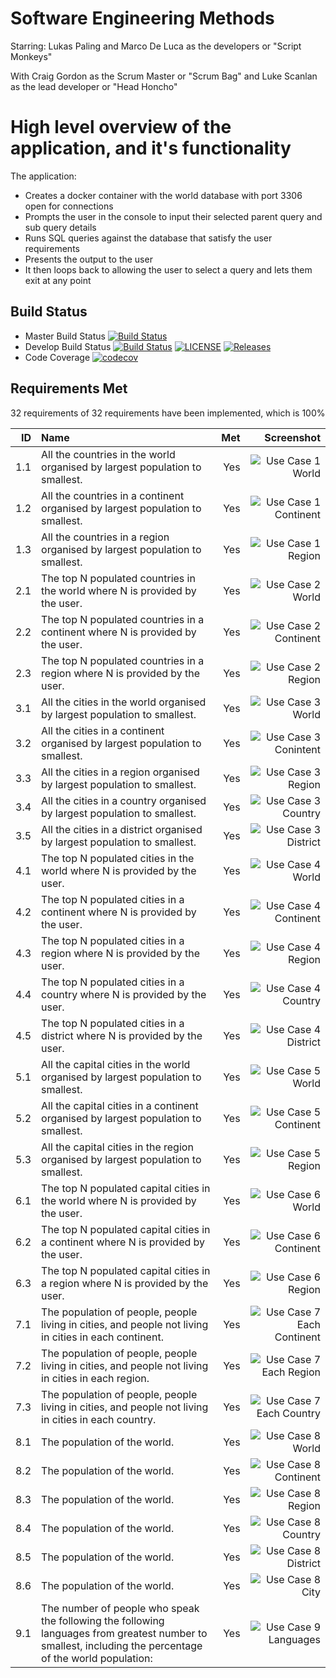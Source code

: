 # Software Engineering Methods

Starring: Lukas Paling and Marco De Luca as the developers or "Script Monkeys"

With Craig Gordon as the Scrum Master or "Scrum Bag" and Luke Scanlan as the lead developer or "Head Honcho"

# High level overview of the application, and it's functionality

The application:
- Creates a docker container with the world database with port 3306 open for connections
- Prompts the user in the console to input their selected parent query and sub query details
- Runs SQL queries against the database that satisfy the user requirements
- Presents the output to the user 
- It then loops back to allowing the user to select a query and lets them exit at any point


Build Status
-
- Master Build Status
  [![Build Status](https://travis-ci.com/scan-lan/group-project.svg?branch=master)](https://travis-ci.com/Craig180885-napier/Group-Project)
- Develop Build Status
  [![Build Status](https://travis-ci.com/scan-lan/group-project.svg?branch=develop)](https://travis-ci.com/Craig180885-napier/Group-Project)
  [![LICENSE](https://img.shields.io/github/license/scan-lan/group-project.svg)](https://github.com/Craig180885-napier/group-project/blob/master/LICENSE)
  [![Releases](https://img.shields.io/github/release/scan-lan/group-project/all.svg)](https://github.com/Craig180885-napier/group-project/releases)
- Code Coverage
  [![codecov](https://codecov.io/gh/scan-lan/Group-Project/branch/master/graph/badge.svg?token=XBP764GI1F)](https://codecov.io/gh/Craig180885-napier/Group-Project)
  
## Requirements Met

32 requirements of 32 requirements have been implemented, which is 100%

| ID  |                                                  Name                                                  |  Met  |                   Screenshot                           |
|----:|:------------------------------------------------------------------------------------------------------|------:|-------------------------------------------------------:|
| 1.1 |  All the countries in the world organised by largest population to smallest.                           |  Yes  |![Use Case 1 World](Screenshots/UseCase1.1.jpg)         |        
| 1.2 |  All the countries in a continent organised by largest population to smallest.                         |  Yes  |![Use Case 1 Continent](Screenshots/UseCase1.2.jpg)     |                          
| 1.3 |  All the countries in a region organised by largest population to smallest.                            |  Yes  |![Use Case 1 Region](Screenshots/UseCase1.3.jpg)        |
| 2.1 |  The top N populated countries in the world where N is provided by the user.                           |  Yes  |![Use Case 2 World](Screenshots/UseCase2.1.jpg)         |
| 2.2 |  The top N populated countries in a continent where N is provided by the user.                         |  Yes  |![Use Case 2 Continent](Screenshots/UseCase2.2.jpg)     |
| 2.3 |  The top N populated countries in a region where N is provided by the user.                            |  Yes  |![Use Case 2 Region](Screenshots/UseCase2.3.jpg)        |
| 3.1 |  All the cities in the world organised by largest population to smallest.                              |  Yes  |![Use Case 3 World](Screenshots/UseCase3.1.jpg)         |
| 3.2 |  All the cities in a continent organised by largest population to smallest.                            |  Yes  |![Use Case 3 Conintent](Screenshots/UseCase3.2.jpg)     |
| 3.3 |  All the cities in a region organised by largest population to smallest.                               |  Yes  |![Use Case 3 Region](Screenshots/UseCase3.3.jpg)        |
| 3.4 |  All the cities in a country organised by largest population to smallest.                              |  Yes  |![Use Case 3 Country](Screenshots/UseCase3.4.jpg)       |
| 3.5 |  All the cities in a district organised by largest population to smallest.                             |  Yes  |![Use Case 3 District](Screenshots/UseCase3.5.jpg)      |
| 4.1 |  The top N populated cities in the world where N is provided by the user.                              |  Yes  |![Use Case 4 World](Screenshots/UseCase4.1.jpg)         |
| 4.2 |  The top N populated cities in a continent where N is provided by the user.                            |  Yes  |![Use Case 4 Continent](Screenshots/UseCase4.2.jpg)     |
| 4.3 |  The top N populated cities in a region where N is provided by the user.                               |  Yes  |![Use Case 4 Region](Screenshots/UseCase4.3.jpg)        |
| 4.4 |  The top N populated cities in a country where N is provided by the user.                              |  Yes  |![Use Case 4 Country](Screenshots/UseCase4.4.jpg)       |
| 4.5 |  The top N populated cities in a district where N is provided by the user.                             |  Yes  |![Use Case 4 District](Screenshots/UseCase4.5.jpg)      |
| 5.1 |  All the capital cities in the world organised by largest population to smallest.                      |  Yes  |![Use Case 5 World](Screenshots/UseCase5.1.jpg)         |
| 5.2 |  All the capital cities in a continent organised by largest population to smallest.                    |  Yes  |![Use Case 5 Continent](Screenshots/UseCase5.2.jpg)     |
| 5.3 |  All the capital cities in the region organised by largest population to smallest.                     |  Yes  |![Use Case 5 Region](Screenshots/UseCase5.3.jpg)        |
| 6.1 |  The top N populated capital cities in the world where N is provided by the user.                      |  Yes  |![Use Case 6 World](Screenshots/UseCase6.1.jpg)         |
| 6.2 |  The top N populated capital cities in a continent where N is provided by the user.                    |  Yes  |![Use Case 6 Continent](Screenshots/UseCase6.2.jpg)     |
| 6.3 |  The top N populated capital cities in a region where N is provided by the user.                       |  Yes  |![Use Case 6 Region](Screenshots/UseCase6.3.jpg)        |
| 7.1 |  The population of people, people living in cities, and people not living in cities in each continent. |  Yes  |![Use Case 7 Each Continent](Screenshots/UseCase7.1.jpg)|
| 7.2 |  The population of people, people living in cities, and people not living in cities in each region.    |  Yes  |![Use Case 7 Each Region](Screenshots/UseCase7.2.jpg)   |
| 7.3 |  The population of people, people living in cities, and people not living in cities in each country.   |  Yes  |![Use Case 7 Each Country](Screenshots/UseCase7.3.jpg)  |
| 8.1 |  The population of the world.                                                                          |  Yes  |![Use Case 8 World](Screenshots/UseCase8.1.jpg)         |
| 8.2 |  The population of the world.                                                                          |  Yes  |![Use Case 8 Continent](Screenshots/UseCase8.2.jpg)     |
| 8.3 |  The population of the world.                                                                          |  Yes  |![Use Case 8 Region](Screenshots/UseCase8.3.jpg)        |
| 8.4 |  The population of the world.                                                                          |  Yes  |![Use Case 8 Country](Screenshots/UseCase8.4.jpg)       |
| 8.5 |  The population of the world.                                                                          |  Yes  |![Use Case 8 District](Screenshots/UseCase8.5.jpg)      |
| 8.6 |  The population of the world.                                                                          |  Yes  |![Use Case 8 City](Screenshots/UseCase8.6.jpg)          |
| 9.1 |  The number of people who speak the following the following languages from greatest number to smallest, including the percentage of the world population:     |  Yes  |![Use Case 9 Languages](Screenshots/UseCase9.1.jpg) |
